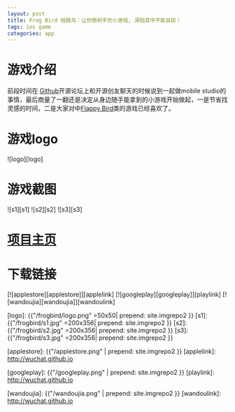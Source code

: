 ```yaml
---
layout: post
title: Frog Bird 蛙跳鸟：让你想剁手的小游戏, 深陷其中不能自拔！   
tags: ios game
categories: app
---
```

# 游戏介绍

前段时间在 [Github][Github]开源论坛上和开源创友聊天的时候说到一起做mobile studio的事情，最后商量了一翻还是决定从身边随手能拿到的小游戏开始做起，一是节省找灵感的时间，二是大家对中[Flappy Bird][Flappy Bird]类的游戏已经喜欢了。

# 游戏logo

![logo][logo]

# 游戏截图

![s1][s1]  ![s2][s2]  ![s3][s3]

# [项目主页][项目主页] 

# 下载链接

[![applestore][applestore]][applelink] [![googleplay][googleplay]][playlink] [![wandoujia][wandoujia]][wandoulink]

[Github]:http://baike.baidu.com/item/github
[Flappy bird]:http://baike.baidu.com/link?url=KKoefLnNvfvLTmmJqXEozlN5JbdT_6kBmbiN9gHkGJbrYWrR5Uc5RLmW4OegLoi3oV_vJ_rmVzn_FZoYXpjAta
[项目主页]:http://wuchat.github.io/FrogBird/

[logo]: {{"/frogbird/logo.png" =50x50| prepend: site.imgrepo2 }}
[s1]: {{"/frogbird/s1.jpg" =200x356| prepend: site.imgrepo2 }}
[s2]: {{"/frogbird/s2.jpg" =200x356| prepend: site.imgrepo2 }}
[s3]: {{"/frogbird/s3.jpg" =200x356| prepend: site.imgrepo2 }}

[applestore]: {{"/applestore.png" | prepend: site.imgrepo2 }}
[applelink]: http://wuchat.github.io

[googleplay]: {{"/googleplay.png" | prepend: site.imgrepo2 }}
[playlink]: http://wuchat.github.io

[wandoujia]: {{"/wandoujia.png" | prepend: site.imgrepo2 }}
[wandoulink]: http://wuchat.github.io